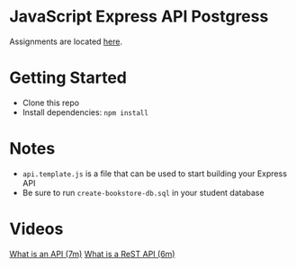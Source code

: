 # JavaScript Express API Postgress

Assignments are located [here](./Assignments.md).

# Getting Started
- Clone this repo
- Install dependencies: `npm install`

# Notes
- `api.template.js` is a file that can be used to start building your Express API
- Be sure to run `create-bookstore-db.sql` in your student database

# Videos
[What is an API (7m)](https://youtu.be/Yzx7ihtCGBs)
[What is a ReST API (6m)](https://youtu.be/SLwpqD8n3d0)
